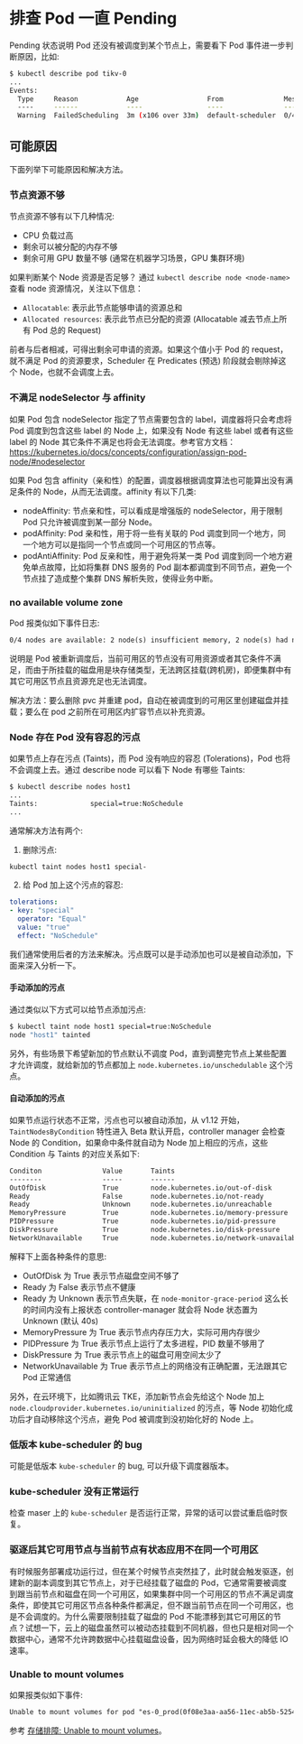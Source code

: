# 排查 Pod 一直 Pending

Pending 状态说明 Pod 还没有被调度到某个节点上，需要看下 Pod 事件进一步判断原因，比如:

``` bash
$ kubectl describe pod tikv-0
...
Events:
  Type     Reason            Age                 From               Message
  ----     ------            ----                ----               -------
  Warning  FailedScheduling  3m (x106 over 33m)  default-scheduler  0/4 nodes are available: 1 node(s) had no available volume zone, 2 Insufficient cpu, 3 Insufficient memory.
```

## 可能原因

下面列举下可能原因和解决方法。

### 节点资源不够

节点资源不够有以下几种情况:

* CPU 负载过高
* 剩余可以被分配的内存不够
* 剩余可用 GPU 数量不够 (通常在机器学习场景，GPU 集群环境)

如果判断某个 Node 资源是否足够？ 通过 `kubectl describe node <node-name>` 查看 node 资源情况，关注以下信息：

* `Allocatable`: 表示此节点能够申请的资源总和
* `Allocated resources`: 表示此节点已分配的资源 (Allocatable 减去节点上所有 Pod 总的 Request)

前者与后者相减，可得出剩余可申请的资源。如果这个值小于 Pod 的 request，就不满足 Pod 的资源要求，Scheduler 在 Predicates (预选) 阶段就会剔除掉这个 Node，也就不会调度上去。

### 不满足 nodeSelector 与 affinity

如果 Pod 包含 nodeSelector 指定了节点需要包含的 label，调度器将只会考虑将 Pod 调度到包含这些 label 的 Node 上，如果没有 Node 有这些 label 或者有这些 label 的 Node 其它条件不满足也将会无法调度。参考官方文档：https://kubernetes.io/docs/concepts/configuration/assign-pod-node/#nodeselector

如果 Pod 包含 affinity（亲和性）的配置，调度器根据调度算法也可能算出没有满足条件的 Node，从而无法调度。affinity 有以下几类:

* nodeAffinity: 节点亲和性，可以看成是增强版的 nodeSelector，用于限制 Pod 只允许被调度到某一部分 Node。
* podAffinity: Pod 亲和性，用于将一些有关联的 Pod 调度到同一个地方，同一个地方可以是指同一个节点或同一个可用区的节点等。
* podAntiAffinity: Pod 反亲和性，用于避免将某一类 Pod 调度到同一个地方避免单点故障，比如将集群 DNS 服务的 Pod 副本都调度到不同节点，避免一个节点挂了造成整个集群 DNS 解析失败，使得业务中断。

### no available volume zone

Pod 报类似如下事件日志:

```txt
0/4 nodes are available: 2 node(s) insufficient memory, 2 node(s) had no available volume zone.
```

说明是 Pod 被重新调度后，当前可用区的节点没有可用资源或者其它条件不满足，而由于所挂载的磁盘用是块存储类型，无法跨区挂载(跨机房)，即便集群中有其它可用区节点且资源充足也无法调度。

解决方法：要么删除 pvc 并重建 pod，自动在被调度到的可用区里创建磁盘并挂载；要么在 pod 之前所在可用区内扩容节点以补充资源。

### Node 存在 Pod 没有容忍的污点

如果节点上存在污点 (Taints)，而 Pod 没有响应的容忍 (Tolerations)，Pod 也将不会调度上去。通过 describe node 可以看下 Node 有哪些 Taints:

``` bash
$ kubectl describe nodes host1
...
Taints:             special=true:NoSchedule
...
```

通常解决方法有两个:

1. 删除污点:

``` bash
kubectl taint nodes host1 special-
```

2. 给 Pod 加上这个污点的容忍:

``` yaml
tolerations:
- key: "special"
  operator: "Equal"
  value: "true"
  effect: "NoSchedule"
```

我们通常使用后者的方法来解决。污点既可以是手动添加也可以是被自动添加，下面来深入分析一下。

#### 手动添加的污点

通过类似以下方式可以给节点添加污点:

``` bash
$ kubectl taint node host1 special=true:NoSchedule
node "host1" tainted
```

另外，有些场景下希望新加的节点默认不调度 Pod，直到调整完节点上某些配置才允许调度，就给新加的节点都加上 `node.kubernetes.io/unschedulable` 这个污点。

#### 自动添加的污点

如果节点运行状态不正常，污点也可以被自动添加，从 v1.12 开始，`TaintNodesByCondition` 特性进入 Beta 默认开启，controller manager 会检查 Node 的 Condition，如果命中条件就自动为 Node 加上相应的污点，这些 Condition 与 Taints 的对应关系如下:

``` txt
Conditon               Value       Taints
--------               -----       ------
OutOfDisk              True        node.kubernetes.io/out-of-disk
Ready                  False       node.kubernetes.io/not-ready
Ready                  Unknown     node.kubernetes.io/unreachable
MemoryPressure         True        node.kubernetes.io/memory-pressure
PIDPressure            True        node.kubernetes.io/pid-pressure
DiskPressure           True        node.kubernetes.io/disk-pressure
NetworkUnavailable     True        node.kubernetes.io/network-unavailable
```

解释下上面各种条件的意思:

* OutOfDisk 为 True 表示节点磁盘空间不够了
* Ready 为 False 表示节点不健康
* Ready 为 Unknown 表示节点失联，在 `node-monitor-grace-period` 这么长的时间内没有上报状态 controller-manager 就会将 Node 状态置为 Unknown (默认 40s)
* MemoryPressure 为 True 表示节点内存压力大，实际可用内存很少
* PIDPressure 为 True 表示节点上运行了太多进程，PID 数量不够用了
* DiskPressure 为 True 表示节点上的磁盘可用空间太少了
* NetworkUnavailable 为 True 表示节点上的网络没有正确配置，无法跟其它 Pod 正常通信

另外，在云环境下，比如腾讯云 TKE，添加新节点会先给这个 Node 加上 `node.cloudprovider.kubernetes.io/uninitialized` 的污点，等 Node 初始化成功后才自动移除这个污点，避免 Pod 被调度到没初始化好的 Node 上。

### 低版本 kube-scheduler 的 bug

可能是低版本 `kube-scheduler` 的 bug, 可以升级下调度器版本。

### kube-scheduler 没有正常运行

检查 maser 上的 `kube-scheduler` 是否运行正常，异常的话可以尝试重启临时恢复。

### 驱逐后其它可用节点与当前节点有状态应用不在同一个可用区

有时候服务部署成功运行过，但在某个时候节点突然挂了，此时就会触发驱逐，创建新的副本调度到其它节点上，对于已经挂载了磁盘的 Pod，它通常需要被调度到跟当前节点和磁盘在同一个可用区，如果集群中同一个可用区的节点不满足调度条件，即使其它可用区节点各种条件都满足，但不跟当前节点在同一个可用区，也是不会调度的。为什么需要限制挂载了磁盘的 Pod 不能漂移到其它可用区的节点？试想一下，云上的磁盘虽然可以被动态挂载到不同机器，但也只是相对同一个数据中心，通常不允许跨数据中心挂载磁盘设备，因为网络时延会极大的降低 IO 速率。

### Unable to mount volumes

如果报类似如下事件:

```txt
Unable to mount volumes for pod "es-0_prod(0f08e3aa-aa56-11ec-ab5b-5254006900dd)": timeout expired waiting for volumes to attach or mount for pod "prod"/"es-0". list of unmounted volumes=[applog]. list of unattached volumes=[applog default-token-m7bf7]
```

参考 [存储排障: Unable to mount volumes](../../storage/unable-to-mount-volumes.md)。